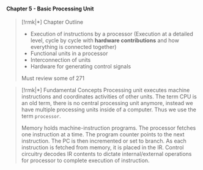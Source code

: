 #### Chapter 5 - Basic Processing Unit
>[!rmk|*] Chapter Outline
> - Execution of instructions by a processor (Execution at a detailed level, cycle by cycle with **hardware contributions** and how everything is connected together)
> - Functional units in a processor
> - Interconnection of units
> - Hardware for generating control signals
> 
> Must review some of 271

>[!rmk|*] Fundamental Concepts
>Processing unit executes machine instructions and coordinates activities of other units. The term CPU is an old term, there is no central processing unit anymore, instead we have multiple processing units inside of a computer. Thus we use the term `processor`. 
>
>Memory holds machine-instruction programs. The processor fetches one instruction at a time. The program counter points to the next instruction. The PC is then incremented or set to branch. As each instruction is fetched from memory, it is placed in the IR. Control circuitry decodes IR contents to dictate internal/external operations for processor to complete execution of instruction.




